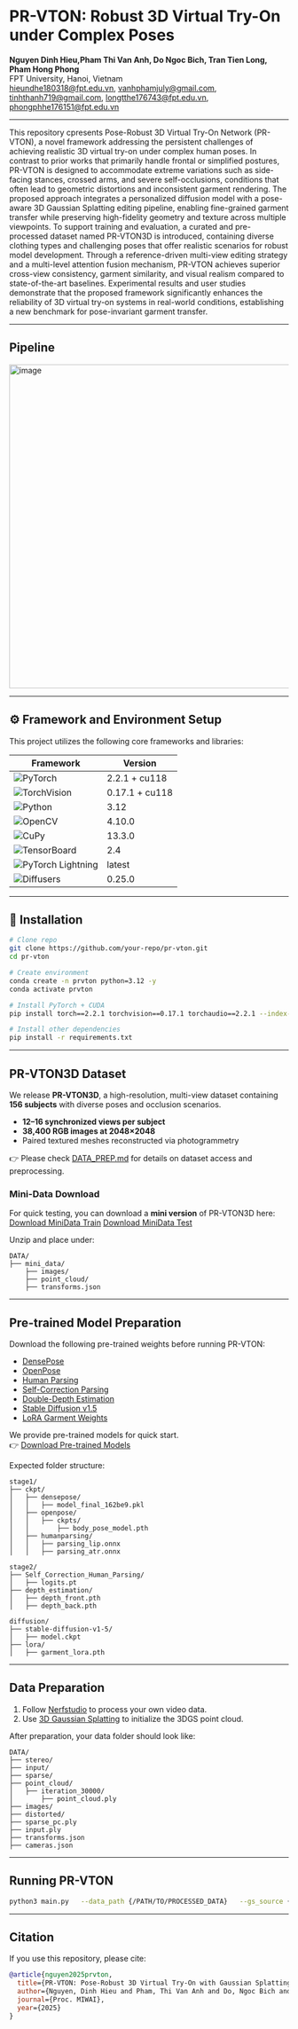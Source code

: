 # PR-VTON: Robust 3D Virtual Try-On under Complex Poses

**Nguyen Dinh Hieu,Pham Thi Van Anh, Do Ngoc Bich, Tran Tien Long, Pham Hong Phong**  
FPT University, Hanoi, Vietnam  
[hieundhe180318@fpt.edu.vn](mailto:hieundhe180318@fpt.edu.vn), [vanhphamjuly@gmail.com](mailto:vanhphamjuly@gmail.com), [tinhthanh719@gmail.com](mailto:tinhthanh719@gmail.com), [longtthe176743@fpt.edu.vn](mailto:longtthe176743@fpt.edu.vn), [phongphhe176151@fpt.edu.vn](mailto:phongphhe176151@fpt.edu.vn)

---
This repository cpresents Pose-Robust 3D Virtual Try-On Network (PR-VTON), a novel framework addressing the persistent challenges of achieving realistic 3D virtual try-on under complex human poses. In contrast to prior works that primarily handle frontal or simplified postures, PR-VTON is designed to accommodate extreme variations such as side-facing stances, crossed arms, and severe self-occlusions, conditions that often lead to geometric distortions and inconsistent garment rendering. The proposed approach integrates a personalized diffusion model with a pose-aware 3D Gaussian Splatting editing pipeline, enabling fine-grained garment transfer while preserving high-fidelity geometry and texture across multiple viewpoints. To support training and evaluation, a curated and pre-processed dataset named PR-VTON3D is introduced, containing diverse clothing types and challenging poses that offer realistic scenarios for robust model development. Through a reference-driven multi-view editing strategy and a multi-level attention fusion mechanism, PR-VTON achieves superior cross-view consistency, garment similarity, and visual realism compared to state-of-the-art baselines. Experimental results and user studies demonstrate that the proposed framework significantly enhances the reliability of 3D virtual try-on systems in real-world conditions, establishing a new benchmark for pose-invariant garment transfer.

---
## Pipeline
<img width="588" height="584" alt="image" src="https://github.com/user-attachments/assets/5e3cecd0-7308-4a7f-b5fc-f5bbb58022d4" />

---

## ⚙️ Framework and Environment Setup  

This project utilizes the following core frameworks and libraries:  

| Framework | Version |  
|-----------|---------|  
| ![PyTorch](https://img.shields.io/badge/PyTorch-2.2.1%2Bcu118-ee4c2c?logo=pytorch&logoColor=white) | 2.2.1 + cu118 |  
| ![TorchVision](https://img.shields.io/badge/TorchVision-0.17.1%2Bcu118-3776ab?logo=pytorch-lightning&logoColor=white) | 0.17.1 + cu118 |  
| ![Python](https://img.shields.io/badge/Python-3.12-3776ab?logo=python&logoColor=white) | 3.12 |  
| ![OpenCV](https://img.shields.io/badge/OpenCV-4.10.0-5C3EE8?logo=opencv&logoColor=white) | 4.10.0 |  
| ![CuPy](https://img.shields.io/badge/CuPy-13.3.0-00a95c?logo=numpy&logoColor=white) | 13.3.0 |  
| ![TensorBoard](https://img.shields.io/badge/TensorBoard-2.4-FF6F00?logo=tensorflow&logoColor=white) | 2.4 |  
| ![PyTorch Lightning](https://img.shields.io/badge/Lightning-2.x-792ee5?logo=pytorchlightning&logoColor=white) | latest |  
| ![Diffusers](https://img.shields.io/badge/Diffusers-0.25.0-ffca28?logo=huggingface&logoColor=white) | 0.25.0 |

---

## 🚀 Installation

```bash
# Clone repo
git clone https://github.com/your-repo/pr-vton.git
cd pr-vton

# Create environment
conda create -n prvton python=3.12 -y
conda activate prvton

# Install PyTorch + CUDA
pip install torch==2.2.1 torchvision==0.17.1 torchaudio==2.2.1 --index-url https://download.pytorch.org/whl/cu118

# Install other dependencies
pip install -r requirements.txt
```

---

## PR-VTON3D Dataset  

We release **PR-VTON3D**, a high-resolution, multi-view dataset containing **156 subjects** with diverse poses and occlusion scenarios.  

- **12–16 synchronized views per subject**  
- **38,400 RGB images at 2048×2048**  
- Paired textured meshes reconstructed via photogrammetry  

👉 Please check [DATA_PREP.md](./DATA_PREP.md) for details on dataset access and preprocessing.  

### Mini-Data Download  
For quick testing, you can download a **mini version** of PR-VTON3D here:  
[Download MiniData Train](https://drive.google.com/drive/folders/1wsIp7n2msLdNLffNo4EEKPfWZZK_284w?usp=drive_link)
[Download MiniData Test](https://drive.google.com/drive/folders/13btss4VdyG6R7R9mLTmzqqssg_7YCaIf?usp=drive_link)

Unzip and place under:  

```
DATA/
├── mini_data/
    ├── images/
    ├── point_cloud/
    ├── transforms.json
```

---

## Pre-trained Model Preparation  

Download the following pre-trained weights before running PR-VTON:  

- [DensePose](https://example.com/densepose-weights)  
- [OpenPose](https://example.com/openpose-weights)  
- [Human Parsing](https://example.com/humanparsing-weights)  
- [Self-Correction Parsing](https://example.com/self-correction-weights)  
- [Double-Depth Estimation](https://example.com/depth-weights)  
- [Stable Diffusion v1.5](https://example.com/stable-diffusion-v1-5)  
- [LoRA Garment Weights](https://example.com/lora-garment)  

We provide pre-trained models for quick start.  
👉 [Download Pre-trained Models](https://drive.google.com/drive/folders/14HpZlA9KLJtvb8pSsIbXjNL93BZ_RO6b?usp=drive_link)

Expected folder structure:

```
stage1/
├── ckpt/
│   ├── densepose/
│   │   ├── model_final_162be9.pkl
│   ├── openpose/
│   │   ├── ckpts/
│   │       ├── body_pose_model.pth
│   ├── humanparsing/
│   │   ├── parsing_lip.onnx
│   │   ├── parsing_atr.onnx

stage2/
├── Self_Correction_Human_Parsing/
│   ├── logits.pt
├── depth_estimation/
│   ├── depth_front.pth
│   ├── depth_back.pth

diffusion/
├── stable-diffusion-v1-5/
│   ├── model.ckpt
├── lora/
│   ├── garment_lora.pth
```

---

## Data Preparation  

1. Follow [Nerfstudio](https://github.com/nerfstudio-project/nerfstudio) to process your own video data.  
2. Use [3D Gaussian Splatting](https://github.com/graphdeco-inria/gaussian-splatting) to initialize the 3DGS point cloud.  

After preparation, your data folder should look like:  

```
DATA/
├── stereo/
├── input/
├── sparse/
├── point_cloud/
│   ├── iteration_30000/
│       ├── point_cloud.ply
├── images/
├── distorted/
├── sparse_pc.ply
├── input.ply
├── transforms.json
├── cameras.json
```

---

## Running PR-VTON  

```bash
python3 main.py   --data_path {/PATH/TO/PROCESSED_DATA}   --gs_source {/PATH/TO/PROCESSED_DATA/point_cloud/iteration_30000/point_cloud.ply}   --cloth_path {/PATH/TO/GARMENT/IMAGE}
```

---

## Citation  

If you use this repository, please cite:  

```bibtex
@article{nguyen2025prvton,
  title={PR-VTON: Pose-Robust 3D Virtual Try-On with Gaussian Splatting},
  author={Nguyen, Dinh Hieu and Pham, Thi Van Anh and Do, Ngoc Bich and Tran, Tien Long and Pham, Hong Phong},
  journal={Proc. MIWAI},
  year={2025}
}
```
